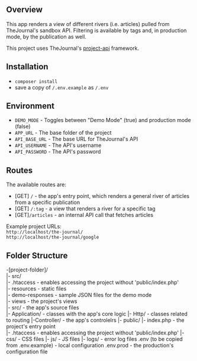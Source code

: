 
## Overview
This app renders a view of different rivers (i.e. articles) pulled from 
TheJournal's sandbox API. Filtering is available by tags and, in production mode,
by the publication as well.

This project uses TheJournal's [project-api](https://github.com/jmsample/api-project) framework.

## Installation 
- `composer install`
- save a copy of `/.env.example` as `/.env`

## Environment

-  `DEMO_MODE` - Toggles between "Demo Mode" (true) and production mode (false)  
- `APP_URL` - The base folder of the project  
- `API_BASE_URL` - The base URL for TheJournal's API
- `API_USERNAME` - The API's username  
- `API_PASSWORD` - The API's password  

## Routes

The available routes are:
- [GET] `/` - the app's entry point, which renders a general river of 
articles from a specific publication  
- [GET] `/:tag` - a view that renders a river for a specific tag
- [GET]`/articles` - an internal API call that fetches articles

Example project URLs:  
`http://localhost/the-journal/`  
`http://localhost/the-journal/google`

## Folder Structure

-[project-folder]/  
    |- src/  
        |- .htaccess - enables accessing the project without 'public/index.php'  
        |- resources - static files  
            |- demo-responses - sample JSON files for the demo mode  
            |- views - the project's views  
        |- src/ - the app's source files  
        |- Application/ - classes with the app's core logic
        |- Http/ - classes related to routing 
           |-Controller/ - the app's controlelrs
    |- public/ 
        |- index.php - the project's entry point  
        |- .htaccess - enables accessing the project without 'public/index.php'
        |- css/ - CSS files
        |- js/ - JS files 
    |- logs/ - error log files
    .env (to be copied from .env.example) - local configuration
    .env.prod - the production's configuration file
    

